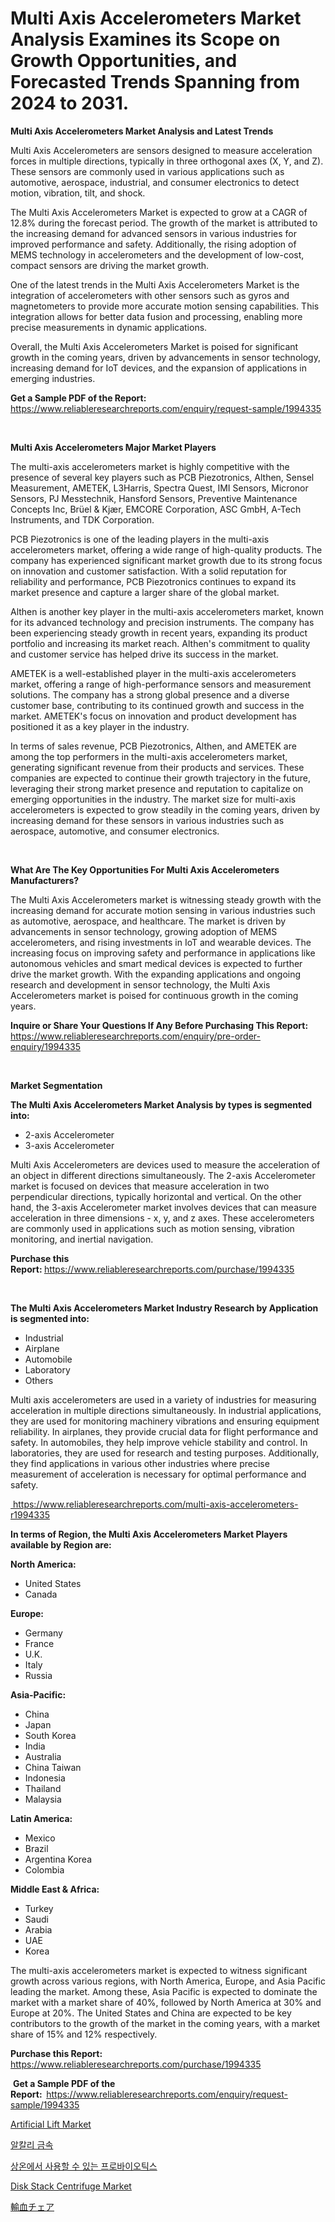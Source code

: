 <p><h1>Multi Axis Accelerometers Market Analysis Examines its Scope on Growth Opportunities, and Forecasted Trends Spanning from 2024 to 2031.</h1></p><p><strong>Multi Axis Accelerometers Market Analysis and Latest Trends</strong></p>
<p><p>Multi Axis Accelerometers are sensors designed to measure acceleration forces in multiple directions, typically in three orthogonal axes (X, Y, and Z). These sensors are commonly used in various applications such as automotive, aerospace, industrial, and consumer electronics to detect motion, vibration, tilt, and shock.</p><p>The Multi Axis Accelerometers Market is expected to grow at a CAGR of 12.8% during the forecast period. The growth of the market is attributed to the increasing demand for advanced sensors in various industries for improved performance and safety. Additionally, the rising adoption of MEMS technology in accelerometers and the development of low-cost, compact sensors are driving the market growth.</p><p>One of the latest trends in the Multi Axis Accelerometers Market is the integration of accelerometers with other sensors such as gyros and magnetometers to provide more accurate motion sensing capabilities. This integration allows for better data fusion and processing, enabling more precise measurements in dynamic applications.</p><p>Overall, the Multi Axis Accelerometers Market is poised for significant growth in the coming years, driven by advancements in sensor technology, increasing demand for IoT devices, and the expansion of applications in emerging industries.</p></p>
<p><strong>Get a Sample PDF of the Report:&nbsp;</strong> <a href="https://www.reliableresearchreports.com/enquiry/request-sample/1994335">https://www.reliableresearchreports.com/enquiry/request-sample/1994335</a></p>
<p>&nbsp;</p>
<p><strong>Multi Axis Accelerometers Major Market Players</strong></p>
<p><p>The multi-axis accelerometers market is highly competitive with the presence of several key players such as PCB Piezotronics, Althen, Sensel Measurement, AMETEK, L3Harris, Spectra Quest, IMI Sensors, Micronor Sensors, PJ Messtechnik, Hansford Sensors, Preventive Maintenance Concepts Inc, Brüel & Kjær, EMCORE Corporation, ASC GmbH, A-Tech Instruments, and TDK Corporation.</p><p>PCB Piezotronics is one of the leading players in the multi-axis accelerometers market, offering a wide range of high-quality products. The company has experienced significant market growth due to its strong focus on innovation and customer satisfaction. With a solid reputation for reliability and performance, PCB Piezotronics continues to expand its market presence and capture a larger share of the global market.</p><p>Althen is another key player in the multi-axis accelerometers market, known for its advanced technology and precision instruments. The company has been experiencing steady growth in recent years, expanding its product portfolio and increasing its market reach. Althen's commitment to quality and customer service has helped drive its success in the market.</p><p>AMETEK is a well-established player in the multi-axis accelerometers market, offering a range of high-performance sensors and measurement solutions. The company has a strong global presence and a diverse customer base, contributing to its continued growth and success in the market. AMETEK's focus on innovation and product development has positioned it as a key player in the industry.</p><p>In terms of sales revenue, PCB Piezotronics, Althen, and AMETEK are among the top performers in the multi-axis accelerometers market, generating significant revenue from their products and services. These companies are expected to continue their growth trajectory in the future, leveraging their strong market presence and reputation to capitalize on emerging opportunities in the industry. The market size for multi-axis accelerometers is expected to grow steadily in the coming years, driven by increasing demand for these sensors in various industries such as aerospace, automotive, and consumer electronics.</p></p>
<p>&nbsp;</p>
<p><strong>What Are The Key Opportunities For Multi Axis Accelerometers Manufacturers?</strong></p>
<p><p>The Multi Axis Accelerometers market is witnessing steady growth with the increasing demand for accurate motion sensing in various industries such as automotive, aerospace, and healthcare. The market is driven by advancements in sensor technology, growing adoption of MEMS accelerometers, and rising investments in IoT and wearable devices. The increasing focus on improving safety and performance in applications like autonomous vehicles and smart medical devices is expected to further drive the market growth. With the expanding applications and ongoing research and development in sensor technology, the Multi Axis Accelerometers market is poised for continuous growth in the coming years.</p></p>
<p><strong>Inquire or Share Your Questions If Any Before Purchasing This Report:</strong> <a href="https://www.reliableresearchreports.com/enquiry/pre-order-enquiry/1994335">https://www.reliableresearchreports.com/enquiry/pre-order-enquiry/1994335</a></p>
<p>&nbsp;</p>
<p><strong>Market Segmentation</strong></p>
<p><strong>The Multi Axis Accelerometers Market Analysis by types is segmented into:</strong></p>
<p><ul><li>2-axis Accelerometer</li><li>3-axis Accelerometer</li></ul></p>
<p><p>Multi Axis Accelerometers are devices used to measure the acceleration of an object in different directions simultaneously. The 2-axis Accelerometer market is focused on devices that measure acceleration in two perpendicular directions, typically horizontal and vertical. On the other hand, the 3-axis Accelerometer market involves devices that can measure acceleration in three dimensions - x, y, and z axes. These accelerometers are commonly used in applications such as motion sensing, vibration monitoring, and inertial navigation.</p></p>
<p><strong>Purchase this Report:&nbsp;</strong><a href="https://www.reliableresearchreports.com/purchase/1994335">https://www.reliableresearchreports.com/purchase/1994335</a></p>
<p>&nbsp;</p>
<p><strong>The Multi Axis Accelerometers Market Industry Research by Application is segmented into:</strong></p>
<p><ul><li>Industrial</li><li>Airplane</li><li>Automobile</li><li>Laboratory</li><li>Others</li></ul></p>
<p><p>Multi axis accelerometers are used in a variety of industries for measuring acceleration in multiple directions simultaneously. In industrial applications, they are used for monitoring machinery vibrations and ensuring equipment reliability. In airplanes, they provide crucial data for flight performance and safety. In automobiles, they help improve vehicle stability and control. In laboratories, they are used for research and testing purposes. Additionally, they find applications in various other industries where precise measurement of acceleration is necessary for optimal performance and safety.</p></p>
<p><a href="https://www.reliableresearchreports.com/multi-axis-accelerometers-r1994335">&nbsp;https://www.reliableresearchreports.com/multi-axis-accelerometers-r1994335</a></p>
<p><strong>In terms of Region, the Multi Axis Accelerometers Market Players available by Region are:</strong></p>
<p>
    <p> <strong> North America: </strong>
        <ul>
            <li>United States</li>
            <li>Canada</li>
        </ul>
        </p> 
    <p> <strong> Europe: </strong>
        <ul>
            <li>Germany</li>
            <li>France</li>
            <li>U.K.</li>
            <li>Italy</li>
            <li>Russia</li>
        </ul>
        </p> 
    <p> <strong> Asia-Pacific: </strong>
        <ul>
            <li>China</li>
            <li>Japan</li>
            <li>South Korea</li>
            <li>India</li>
            <li>Australia</li>
            <li>China Taiwan</li>
            <li>Indonesia</li>
            <li>Thailand</li>
            <li>Malaysia</li>
        </ul>
        </p> 
    <p> <strong> Latin America: </strong>
        <ul>
            <li>Mexico</li>
            <li>Brazil</li>
            <li>Argentina Korea</li>
            <li>Colombia</li>
        </ul>
        </p> 
    <p> <strong> Middle East & Africa: </strong>
        <ul>
            <li>Turkey</li>
            <li>Saudi</li>
            <li>Arabia</li>
            <li>UAE</li>
            <li>Korea</li>
        </ul>
    </p>
    </p>
<p><p>The multi-axis accelerometers market is expected to witness significant growth across various regions, with North America, Europe, and Asia Pacific leading the market. Among these, Asia Pacific is expected to dominate the market with a market share of 40%, followed by North America at 30% and Europe at 20%. The United States and China are expected to be key contributors to the growth of the market in the coming years, with a market share of 15% and 12% respectively.</p></p>
<p><strong>Purchase this Report: </strong><a href="https://www.reliableresearchreports.com/purchase/1994335">https://www.reliableresearchreports.com/purchase/1994335</a></p>
<p>&nbsp;<strong>Get a Sample PDF of the Report:&nbsp;&nbsp;</strong><a href="https://www.reliableresearchreports.com/enquiry/request-sample/1994335">https://www.reliableresearchreports.com/enquiry/request-sample/1994335</a></p>
<p><strong></strong></p>
<p><p><a href="https://github.com/LiamDavis60/Market-Research-Report-List-1/blob/main/artificial-lift-market.md">Artificial Lift Market</a></p><p><a href="https://github.com/puputanisa684/Market-Research-Report-List-1/blob/main/2673247170038.md">알칼리 금속</a></p><p><a href="https://github.com/naiemislamrayan2/Market-Research-Report-List-1/blob/main/2354470170037.md">상온에서 사용할 수 있는 프로바이오틱스</a></p><p><a href="https://github.com/anwarsahrul281/Market-Research-Report-List-1/blob/main/disk-stack-centrifuge-market.md">Disk Stack Centrifuge Market</a></p><p><a href="https://github.com/dathomson6534/Market-Research-Report-List-2/blob/main/5023584158505.md">輸血チェア</a></p></p>
